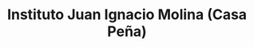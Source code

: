 ---
title: "Instituto Juan Ignacio Molina (Casa Peña)"
url: /colina/instituto-juan-ignacio-molina-casa-pena/
shop: artesanía
---